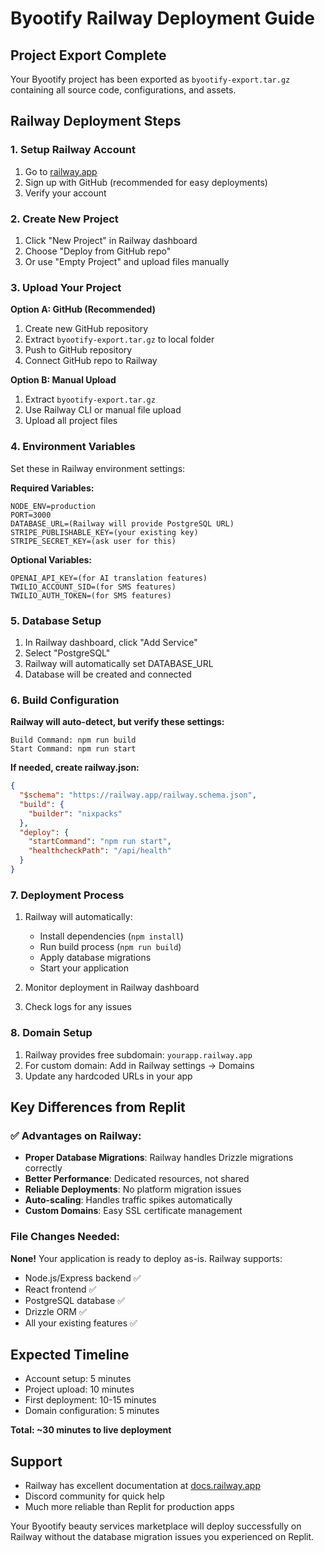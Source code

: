 # Byootify Railway Deployment Guide

## Project Export Complete
Your Byootify project has been exported as `byootify-export.tar.gz` containing all source code, configurations, and assets.

## Railway Deployment Steps

### 1. Setup Railway Account
1. Go to [railway.app](https://railway.app)
2. Sign up with GitHub (recommended for easy deployments)
3. Verify your account

### 2. Create New Project
1. Click "New Project" in Railway dashboard
2. Choose "Deploy from GitHub repo" 
3. Or use "Empty Project" and upload files manually

### 3. Upload Your Project

**Option A: GitHub (Recommended)**
1. Create new GitHub repository
2. Extract `byootify-export.tar.gz` to local folder
3. Push to GitHub repository
4. Connect GitHub repo to Railway

**Option B: Manual Upload**
1. Extract `byootify-export.tar.gz`
2. Use Railway CLI or manual file upload
3. Upload all project files

### 4. Environment Variables
Set these in Railway environment settings:

**Required Variables:**
```
NODE_ENV=production
PORT=3000
DATABASE_URL=(Railway will provide PostgreSQL URL)
STRIPE_PUBLISHABLE_KEY=(your existing key)
STRIPE_SECRET_KEY=(ask user for this)
```

**Optional Variables:**
```
OPENAI_API_KEY=(for AI translation features)
TWILIO_ACCOUNT_SID=(for SMS features)
TWILIO_AUTH_TOKEN=(for SMS features)
```

### 5. Database Setup
1. In Railway dashboard, click "Add Service"
2. Select "PostgreSQL" 
3. Railway will automatically set DATABASE_URL
4. Database will be created and connected

### 6. Build Configuration

**Railway will auto-detect, but verify these settings:**
```
Build Command: npm run build
Start Command: npm run start
```

**If needed, create railway.json:**
```json
{
  "$schema": "https://railway.app/railway.schema.json",
  "build": {
    "builder": "nixpacks"
  },
  "deploy": {
    "startCommand": "npm run start",
    "healthcheckPath": "/api/health"
  }
}
```

### 7. Deployment Process
1. Railway will automatically:
   - Install dependencies (`npm install`)
   - Run build process (`npm run build`)
   - Apply database migrations
   - Start your application

2. Monitor deployment in Railway dashboard
3. Check logs for any issues

### 8. Domain Setup
1. Railway provides free subdomain: `yourapp.railway.app`
2. For custom domain: Add in Railway settings → Domains
3. Update any hardcoded URLs in your app

## Key Differences from Replit

### ✅ Advantages on Railway:
- **Proper Database Migrations**: Railway handles Drizzle migrations correctly
- **Better Performance**: Dedicated resources, not shared
- **Reliable Deployments**: No platform migration issues
- **Auto-scaling**: Handles traffic spikes automatically
- **Custom Domains**: Easy SSL certificate management

### File Changes Needed:
**None!** Your application is ready to deploy as-is. Railway supports:
- Node.js/Express backend ✅
- React frontend ✅  
- PostgreSQL database ✅
- Drizzle ORM ✅
- All your existing features ✅

## Expected Timeline
- Account setup: 5 minutes
- Project upload: 10 minutes  
- First deployment: 10-15 minutes
- Domain configuration: 5 minutes

**Total: ~30 minutes to live deployment**

## Support
- Railway has excellent documentation at [docs.railway.app](https://docs.railway.app)
- Discord community for quick help
- Much more reliable than Replit for production apps

Your Byootify beauty services marketplace will deploy successfully on Railway without the database migration issues you experienced on Replit.